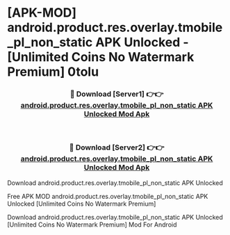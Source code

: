 # [APK-MOD] android.product.res.overlay.tmobile_pl_non_static APK Unlocked - [Unlimited Coins No Watermark Premium] 0tolu



<div align="center">
<h3>🔴 Download [Server1] 👉👉 <a href="https://momento.my/?title=android.product.res.overlay.tmobile_pl_non_static_APK_Unlocked">android.product.res.overlay.tmobile_pl_non_static APK Unlocked Mod Apk</a></h3><br>

<h3>🔴 Download [Server2] 👉👉 <a href="https://momento.my/?title=android.product.res.overlay.tmobile_pl_non_static_APK_Unlocked">android.product.res.overlay.tmobile_pl_non_static APK Unlocked Mod Apk</a></h3>
</div>



Download android.product.res.overlay.tmobile_pl_non_static APK Unlocked 

Free APK MOD android.product.res.overlay.tmobile_pl_non_static APK Unlocked [Unlimited Coins No Watermark Premium]

Download android.product.res.overlay.tmobile_pl_non_static APK Unlocked [Unlimited Coins No Watermark Premium] Mod For Android
